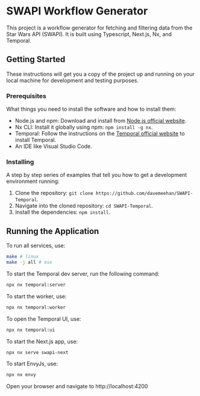# SWAPI Workflow Generator

This project is a workflow generator for fetching and filtering data from the Star Wars API (SWAPI). It is built using Typescript, Next.js, Nx, and Temporal.

## Getting Started

These instructions will get you a copy of the project up and running on your local machine for development and testing purposes.

### Prerequisites

What things you need to install the software and how to install them:

- Node.js and npm: Download and install from [Node.js official website](https://nodejs.org/en/download/).
- Nx CLI: Install it globally using npm: `npm install -g nx`.
- Temporal: Follow the instructions on the [Temporal official website](https://docs.temporal.io/docs/server/quick-install) to install Temporal.
- An IDE like Visual Studio Code.

### Installing

A step by step series of examples that tell you how to get a development environment running:

1. Clone the repository: `git clone https://github.com/davemeehan/SWAPI-Temporal`.
2. Navigate into the cloned repository: `cd SWAPI-Temporal`.
3. Install the dependencies: `npm install`.

## Running the Application

To run all services, use:

```bash
make # linux
make -j all # osx
```

To start the Temporal dev server, run the following command:

```bash
npx nx temporal:server
```

To start the worker, use:

```bash
npx nx temporal:worker
```

To open the Temporal UI, use:

```bash
npx nx temporal:ui
```

To start the Next.js app, use:

```bash
npx nx serve swapi-next
```

To start EnvyJs, use:

```bash
npx nx envy
```

Open your browser and navigate to http://localhost:4200
